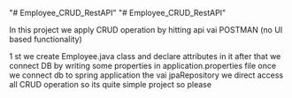 "# Employee_CRUD_RestAPI" 
"# Employee_CRUD_RestAPI" 

In this project we apply CRUD operation by hitting api vai POSTMAN (no UI based functionality)

1 st we create Employee.java class and declare attributes in it after that we connect DB by writing some properties in application.properties file once we connect db to spring application the vai jpaRepository we direct access all CRUD operation
so its quite simple project so please 
